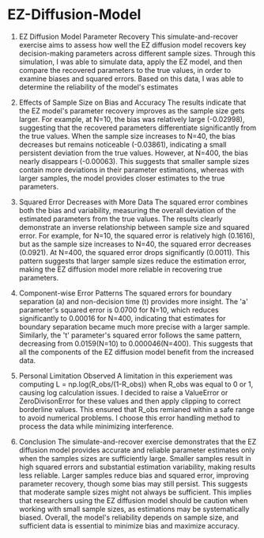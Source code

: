 # EZ-Diffusion-Model

1) EZ Diffusion Model Parameter Recovery
This simulate-and-recover exercise aims to assess how well the EZ diffusion model recovers key decision-making parameters across different sample sizes. Through this simulation, I was able to simulate data, apply the EZ model, and then compare the recovered parameters to the true values, in order to examine biases and squared errors. Based on this data, I was able to determine the reliability of the model's estimates 

2) Effects of Sample Size on Bias and Accuracy
The results indicate that the EZ model's parameter recovery improves as the sample size gets larger. For example, at N=10, the bias was relatively large (-0.02998), suggesting that the recovered parameters differentiate significantly from the true values. When the sample size increases to N=40, the bias decreases but remains noticeable (-0.03861), indicating a small persistent deviation from the true values. However, at N=400, the bias nearly disappears (-0.00063). This suggests that smaller sample sizes contain more deviations in their parameter estimations, whereas with larger samples, the model provides closer estimates to the true parameters.  
3) Squared Error Decreases with More Data
The squared error combines both the bias and variability, measuring the overall deviation of the estimated parameters from the true values. The results clearly demonstrate an inverse relationship between sample size and squared error. For example, for N=10, the squared error is relatively high (0.1616), but as the sample size increases to N=40, the squared error decreases (0.0921). At N=400, the squared error drops significantly (0.0011). This pattern suggests that larger sample sizes reduce the estimation error, making the EZ diffusion model more reliable in recovering true parameters. 
4) Component-wise Error Patterns
The squared errors for boundary separation (a) and non-decision time (t) provides more insight. The 'a' parameter's squared error is 0.0700 for N=10, which reduces significantly to 0.00016 for N=400, indicating that estimates for boundary separation became much more precise with a larger sample. Similarly, the 't' parameter's squared error follows the same pattern, decreasing from 0.0159(N=10) to 0.000046(N=400). This suggests that all the components of the EZ diffusion model benefit from the increased data. 
5) Personal Limitation Observed
A limitation in this experiement was computing L = np.log(R_obs/(1-R_obs)) when R_obs was equal to 0 or 1, causing log calculation issues. I decided to raise a ValueError or ZeroDivisonError for these values and then apply clipping to correct borderline values. This ensured that R_obs remianed within a safe range to avoid numerical problems. I choose this error handling method to process the data while minimizing interference.
6) Conclusion
The simulate-and-recover exercise demonstrates that the EZ diffusion model provides accurate and reliable parameter estimates only when the samples sizes are sufficiently large. Smaller samples result in high squared errors and substantial estimation variability, making results less reliable. Larger samples reduce bias and squared error, improving parameter recovery, though some bias may still persist. This suggests that moderate sample sizes might not always be sufficient. This implies that researchers using the EZ diffusion model should be caution when working with small sample sizes, as estimations may be systematically biased. Overall, the model's reliability depends on sample size, and sufficient data is essential to minimize bias and maximize accuracy. 